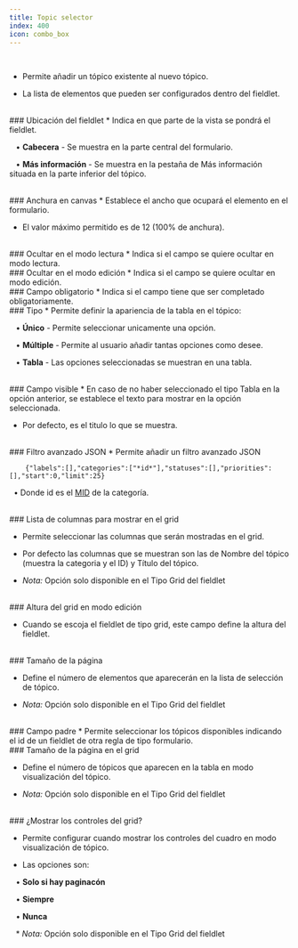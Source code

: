 ```yaml
---
title: Topic selector
index: 400
icon: combo_box
---
```


    
<br />

* Permite añadir un tópico existente al nuevo tópico.

* La lista de elementos que pueden ser configurados dentro del fieldlet.

<br />
### Ubicación del fieldlet
* Indica en que parte de la vista se pondrá el fieldlet. <br />

&nbsp; &nbsp;• **Cabecera** - Se muestra en la parte central del formulario. <br />

&nbsp; &nbsp;• **Más información** - Se muestra en la pestaña de Más información situada en la parte inferior del tópico.<br />

<br />
### Anchura en canvas
* Establece el ancho que ocupará el elemento en el formulario.

* El valor máximo permitido es de 12 (100% de anchura).

<br />
### Ocultar en el modo lectura
* Indica si el campo se quiere ocultar en modo lectura.

<br />
### Ocultar en el modo edición
* Indica si el campo se quiere ocultar en modo edición.

<br />
### Campo obligatorio
* Indica si el campo tiene que ser completado obligatoriamente.

<br />
### Tipo
* Permite definir la apariencia de la tabla en el tópico: <br />

&nbsp; &nbsp;• **Único** - Permite seleccionar unicamente una opción. <br />

&nbsp; &nbsp;• **Múltiple** - Permite al usuario añadir tantas opciones como desee. <br />

&nbsp; &nbsp;• **Tabla** - Las opciones seleccionadas se muestran en una tabla.


<br />
### Campo visible
* En caso de no haber seleccionado el tipo Tabla en la opción anterior, se establece el texto para mostrar en la opción seleccionada.

* Por defecto, es el titulo lo que se muestra.


<br />
### Filtro avanzado JSON
* Permite añadir un filtro avanzado JSON

            
        {"labels":[],"categories":["*id*"],"statuses":[],"priorities":[],"start":0,"limit":25} 


&nbsp;&nbsp;• Donde id es el [MID](es/Conceptos/mid) de la categoría.


<br />
### Lista de columnas para mostrar en el grid

* Permite seleccionar las columnas que serán mostradas en el grid.

* Por defecto las columnas que se muestran son las de Nombre del tópico (muestra la categoria y el ID) y Título del tópico.

* *Nota:* Opción solo disponible en el Tipo Grid del fieldlet


<br />
### Altura del grid en modo edición

* Cuando se escoja el fieldlet de tipo grid, este campo define la altura del fieldlet.

<br />
### Tamaño de la página

* Define el número de elementos que aparecerán en la lista de selección de tópico.

* *Nota:* Opción solo disponible en el Tipo Grid del fieldlet


<br />
### Campo padre
* Permite seleccionar los tópicos disponibles indicando el id de un fieldlet de otra regla de tipo formulario.

<br />
### Tamaño de la página en el grid

* Define el número de tópicos que aparecen en la tabla en modo visualización del tópico.

* *Nota:* Opción solo disponible en el Tipo Grid del fieldlet


<br />
### ¿Mostrar los controles del grid?

* Permite configurar cuando mostrar los controles del cuadro en modo visualización de tópico.

* Las opciones son: <br />

&nbsp; &nbsp;• **Solo si hay paginacón** <br />

&nbsp; &nbsp;• **Siempre** <br />

&nbsp; &nbsp;• **Nunca**

&nbsp;&nbsp; * *Nota:* Opción solo disponible en el Tipo Grid del fieldlet